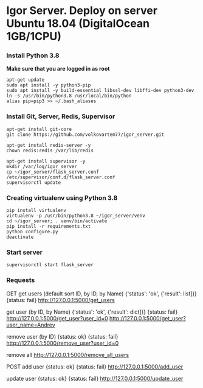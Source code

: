 # Igor Server. Deploy on server Ubuntu 18.04 (DigitalOcean 1GB/1CPU)

### Install Python 3.8

**Make sure that you are logged in as root**

```
apt-get update
sudo apt install -y python3-pip
sudo apt install -y build-essential libssl-dev libffi-dev python3-dev
ln -s /usr/bin/python3.8 /usr/local/bin/python
alias pip=pip3 >> ~/.bash_aliases
```

### Install Git, Server, Redis, Supervisor

```
apt-get install git-core
git clone https://github.com/volkovartem77/igor_server.git
```
```
apt-get install redis-server -y
chown redis:redis /var/lib/redis
```
```
apt-get install supervisor -y
mkdir /var/log/igor_server
cp ~/igor_server/flask_server.conf /etc/supervisor/conf.d/flask_server.conf
supervisorctl update
```

### Creating virtualenv using Python 3.8

```
pip install virtualenv
virtualenv -p /usr/bin/python3.8 ~/igor_server/venv
cd ~/igor_server; . venv/bin/activate
pip install -r requirements.txt
python configure.py
deactivate
```

### Start server
```supervisorctl start flask_server```


### Requests
GET
get users (default sort ID, by ID, by Name) {'status': 'ok', {'result': list]}} {status: fail}
http://127.0.0.1:5000/get_users

get user (by ID, by Name) {'status': 'ok', {'result': dict]}} {status: fail}
http://127.0.0.1:5000/get_user?user_id=0
http://127.0.0.1:5000/get_user?user_name=Andrey

remove user (by ID) {status: ok} {status: fail}
http://127.0.0.1:5000/remove_user?user_id=0

remove all
http://127.0.0.1:5000/remove_all_users

POST
add user {status: ok} {status: fail}
http://127.0.0.1:5000/add_user

update user {status: ok} {status: fail}
http://127.0.0.1:5000/update_user


